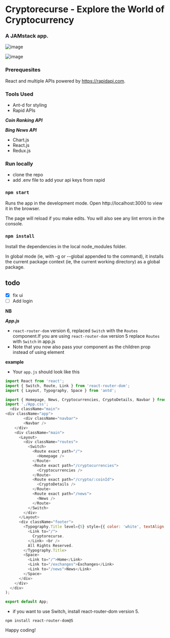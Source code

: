# Cryptorecurse - Explore the World of Cryptocurrency
### A JAMstack app.
![image](https://user-images.githubusercontent.com/61587290/171366689-e8e3ef72-ebe0-427e-a6c6-782d6eda068b.png)

![image](https://user-images.githubusercontent.com/61587290/171366867-2ca2c179-828b-4edb-908c-496f87bdbb3f.png)

### Prerequesites
 
 React and multiple APIs powered by https://rapidapi.com.

 ### Tools Used
 - Ant-d for styling
 - Rapid APIs
 
  ***Coin Ranking API***
  
  ***Bing News API***
  
 - Chart.js
 - React.js
 - Redux.js
 ### Run locally
 - clone the repo 
 - add .env file to add your api keys from rapid
 
 
### `npm start`

Runs the app in the development mode.
Open http://localhost:3000 to view it in the browser.

The page will reload if you make edits.
You will also see any lint errors in the console.

### `npm install`

Install the dependencies in the local node_modules folder.

In global mode (ie, with -g or --global appended to the command), it installs the current package context (ie, the current working directory) as a global package.

## todo

- [x] fix ui
- [ ] Add login

**NB**

***App.js***

- `react-router-dom` version 6,  replaced `Switch` with the `Routes` component.If you are using  `react-router-dom` version 5 replace `Routes` with `Switch` in app.js
- Note that you now also pass your component as the children prop instead of using element

**example**
- Your `app.js` should look like this

```js
import React from 'react';
import { Switch, Route, Link } from 'react-router-dom';
import { Layout, Typography, Space } from 'antd';

import { Homepage, News, Cryptocurrencies, CryptoDetails, Navbar } from './components';
import './App.css';
  <div className="main">
<div className="app">
        <div className="navbar">
        <Navbar />
    </div>
    <div className="main">
      <Layout>
        <div className="routes">
          <Switch>
            <Route exact path="/">
              <Homepage />
            </Route>
            <Route exact path="/cryptocurrencies">
              <Cryptocurrencies />
            </Route>
            <Route exact path="/crypto/:coinId">
              <CryptoDetails />
            </Route>
            <Route exact path="/news">
              <News />
            </Route>
          </Switch>
        </div>
      </Layout>
      <div className="footer">
        <Typography.Title level={5} style={{ color: 'white', textAlign: 'center' }}>Copyright @2022
          <Link to="/">
            Cryptorecurse.
          </Link> <br />
          All Rights Reserved.
        </Typography.Title>
        <Space>
          <Link to="/">Home</Link>
          <Link to="/exchanges">Exchanges</Link>
          <Link to="/news">News</Link>
        </Space>
      </div>
    </div>
  </div>
);

export default App;
```
- if you want to use Switch, install react-router-dom version 5. 

`npm install react-router-dom@5`

Happy coding!
